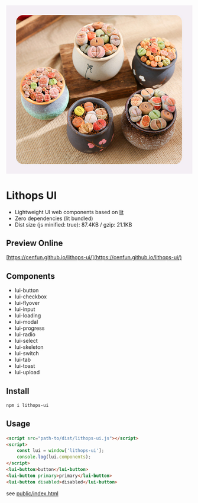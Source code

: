 ![](scripts/lithops.jpg)
# Lithops UI
- Lightweight UI web components based on [lit](https://github.com/lit/lit)
- Zero dependencies (lit bundled)
- Dist size (js minified: true): 87.4KB / gzip: 21.1KB

## Preview Online
[https://cenfun.github.io/lithops-ui/](https://cenfun.github.io/lithops-ui/)

## Components
- lui-button
- lui-checkbox
- lui-flyover
- lui-input
- lui-loading
- lui-modal
- lui-progress
- lui-radio
- lui-select
- lui-skeleton
- lui-switch
- lui-tab
- lui-toast
- lui-upload
## Install
```sh
npm i lithops-ui
```
## Usage
```html
<script src="path-to/dist/lithops-ui.js"></script>
<script>
    const lui = window['lithops-ui'];
    console.log(lui.components);
</script>
<lui-button>button</lui-button>
<lui-button primary>primary</lui-button>
<lui-button disabled>disabled</lui-button>

```
see [public/index.html](public/index.html)

